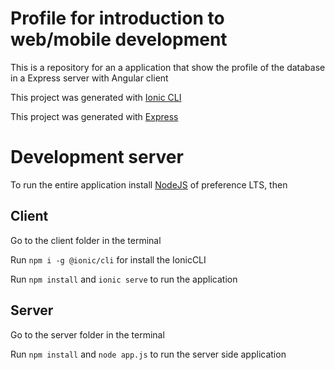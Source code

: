 # Profile for introduction to web/mobile development

This is a repository for an a application that show the profile of the database in a Express server with Angular client

This project was generated with [Ionic CLI](https://github.com/angular/angular-cli)

This project was generated with [Express](https://expressjs.com/es/)

# Development server

To run the entire application install [NodeJS](https://nodejs.org/en) of preference LTS, then

## Client

Go to the client folder in the terminal

Run `npm i -g @ionic/cli` for install the IonicCLI

Run `npm install` and `ionic serve` to run the application

## Server 

Go to the server folder in the terminal

Run `npm install` and `node app.js` to run the server side application
